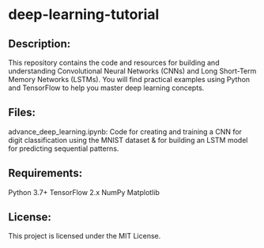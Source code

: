 # deep-learning-tutorial

## Description:
This repository contains the code and resources for building and understanding Convolutional Neural Networks (CNNs) and Long Short-Term Memory Networks (LSTMs). 
You will find practical examples using Python and TensorFlow to help you master deep learning concepts.

## Files:
advance_deep_learning.ipynb: Code for creating and training a CNN for digit classification using the MNIST dataset & 
for building an LSTM model for predicting sequential patterns.

## Requirements:
Python 3.7+
TensorFlow 2.x
NumPy
Matplotlib

## License:
This project is licensed under the MIT License.
